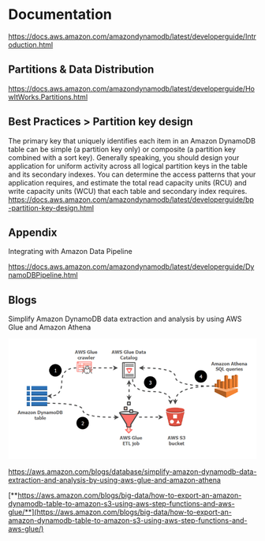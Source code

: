# Documentation

<https://docs.aws.amazon.com/amazondynamodb/latest/developerguide/Introduction.html>

## Partitions & Data Distribution

<https://docs.aws.amazon.com/amazondynamodb/latest/developerguide/HowItWorks.Partitions.html>

## Best Practices > Partition key design

The primary key that uniquely identifies each item in an Amazon DynamoDB table can be simple (a partition key only) or composite (a partition key combined with a sort key).
Generally speaking, you should design your application for uniform activity across all logical partition keys in the table and its secondary indexes. You can determine the access patterns that your application requires, and estimate the total read capacity units (RCU) and write capacity units (WCU) that each table and secondary index requires.
<https://docs.aws.amazon.com/amazondynamodb/latest/developerguide/bp-partition-key-design.html>

## Appendix

Integrating with Amazon Data Pipeline

<https://docs.aws.amazon.com/amazondynamodb/latest/developerguide/DynamoDBPipeline.html>

## Blogs

Simplify Amazon DynamoDB data extraction and analysis by using AWS Glue and Amazon Athena

![image](../../../media/AWS-DynamoDB_Documentation-image1.gif)

<https://aws.amazon.com/blogs/database/simplify-amazon-dynamodb-data-extraction-and-analysis-by-using-aws-glue-and-amazon-athena>

[**https://aws.amazon.com/blogs/big-data/how-to-export-an-amazon-dynamodb-table-to-amazon-s3-using-aws-step-functions-and-aws-glue/**](https://aws.amazon.com/blogs/big-data/how-to-export-an-amazon-dynamodb-table-to-amazon-s3-using-aws-step-functions-and-aws-glue/)
